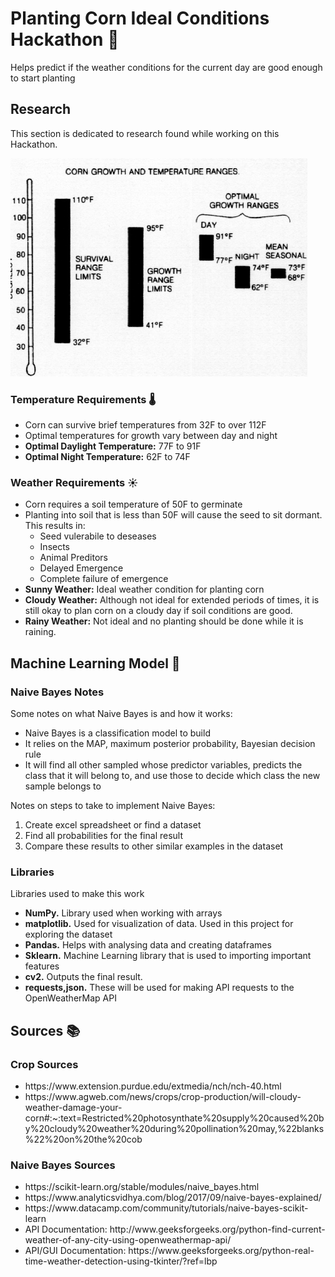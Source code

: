 # Planting Corn Ideal Conditions Hackathon 🌽
Helps predict if the weather conditions for the current day are good enough to start planting

## Research
This section is dedicated to research found while working on this Hackathon.

![research](/imgs/temps.png)

### Temperature Requirements 🌡️
<ul>
  <li>Corn can survive brief temperatures from 32F to over 112F</li>
  <li>Optimal temperatures for growth vary between day and night</li>
  <li><strong>Optimal Daylight Temperature:</strong> 77F to 91F</li>
  <li><strong>Optimal Night Temperature:</strong> 62F to 74F
</ul>

### Weather Requirements ☀️
<ul>
  <li>Corn requires a soil temperature of 50F to germinate</li>
  <li>Planting into soil that is less than 50F will cause the seed to sit dormant. This results in:<ul>
    <li>Seed vulerabile to deseases</li>
    <li>Insects</li>
    <li>Animal Preditors</li>
    <li>Delayed Emergence</li>
    <li>Complete failure of emergence</li>
    </ul></li>
  <li><strong>Sunny Weather:</strong> Ideal weather condition for planting corn</li>
  <li><strong>Cloudy Weather:</strong> Although not ideal for extended periods of times, it is still okay to plan corn on a cloudy day if soil conditions are good.</li>
  <li><strong>Rainy Weather:</strong> Not ideal and no planting should be done while it is raining.</li>
</ul>

## Machine Learning Model 🚀

### Naive Bayes Notes
Some notes on what Naive Bayes is and how it works:
<ul>
  <li>Naive Bayes is a classification model to build</li>
  <li>It relies on the MAP, maximum posterior probability, Bayesian decision rule</li>
  <li> It will find all other sampled whose predictor variables, predicts the class that it will belong to, and use those to decide which class the new sample belongs   to</li>
</ul>

Notes on steps to take to implement Naive Bayes:
<ol>
  <li>Create excel spreadsheet or find a dataset</li>
  <li>Find all probabilities for the final result</li>
  <li>Compare these results to other similar examples in the dataset</li>
</ol>

### Libraries
Libraries used to make this work

<ul>
  <li><strong>NumPy.</strong> Library used when working with arrays</li>
  <li><strong>matplotlib.</strong> Used for visualization of data. Used in this project for exploring the dataset</li>
  <li><strong>Pandas.</strong> Helps with analysing data and creating dataframes</li>
  <li><strong>Sklearn.</strong> Machine Learning library that is used to importing important features</li>
  <li><strong>cv2.</strong> Outputs the final result.</li>
  <li><strong>requests,json.</strong> These will be used for making API requests to the OpenWeatherMap API</li>
</ul>

## Sources 📚

### Crop Sources
<ul>
  <li>https://www.extension.purdue.edu/extmedia/nch/nch-40.html</li>
  <li>https://www.agweb.com/news/crops/crop-production/will-cloudy-weather-damage-your-corn#:~:text=Restricted%20photosynthate%20supply%20caused%20by%20cloudy%20weather%20during%20pollination%20may,%22blanks%22%20on%20the%20cob</li>
</ul>

### Naive Bayes Sources
<ul>
  <li>https://scikit-learn.org/stable/modules/naive_bayes.html</li>
  <li>https://www.analyticsvidhya.com/blog/2017/09/naive-bayes-explained/</li>
  <li>https://www.datacamp.com/community/tutorials/naive-bayes-scikit-learn</li>
  <li>API Documentation: http://www.geeksforgeeks.org/python-find-current-weather-of-any-city-using-openweathermap-api/</li>
  <li>API/GUI Documentation: https://www.geeksforgeeks.org/python-real-time-weather-detection-using-tkinter/?ref=lbp</li>
</ul>

